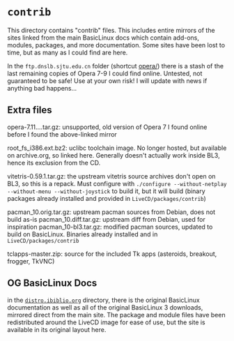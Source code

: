 # `contrib`

This directory contains "contrib" files. This includes entire mirrors of the sites linked from the main BasicLinux docs which contain add-ons, modules, packages, and more documentation. Some sites have been lost to time, but as many as I could find are here.

In the `ftp.dnslb.sjtu.edu.cn` folder (shortcut [opera/](./opera)) there is a stash of the last remaining copies of Opera 7-9 I could find online. Untested, not guaranteed to be safe! Use at your own risk! I will update with news if anything bad happens...

## Extra files

opera-7.11....tar.gz: unsupported, old version of Opera 7 I found online before I found the above-linked mirror

root_fs_i386.ext.bz2: uclibc toolchain image. No longer hosted, but available on archive.org, so linked here. Generally doesn't actually work inside BL3, hence its exclusion from the CD.

vitetris-0.59.1.tar.gz: the upstream vitetris source archives don't open on BL3, so this is a repack. Must configure with `./configure --without-netplay --without-menu --without-joystick` to build it, but it will build (binary packages already installed and provided in `LiveCD/packages/contrib`)

pacman_10.orig.tar.gz: upstream pacman sources from Debian, does not build as-is
pacman_10.diff.tar.gz: upstream diff from Debian, used for inspiration
pacman_10-bl3.tar.gz: modified pacman sources, updated to build on BasicLinux. Binaries already installed and in `LiveCD/packages/contrib`

tclapps-master.zip: source for the included Tk apps (asteroids, breakout, frogger, TkVNC)

## OG BasicLinux Docs

in the [`distro.ibiblio.org`](./distro.ibiblio.org/baslinux/) directory, there is the original BasicLinux documentation as well as all of the original BasicLinux 3 downloads, mirrored direct from the main site. The package and module files have been redistributed around the LiveCD image for ease of use, but the site is available in its original layout here.
